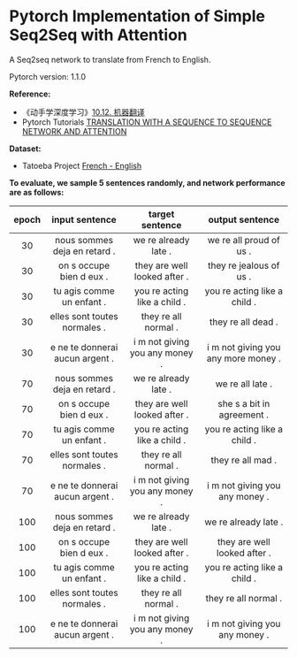# Pytorch Implementation of Simple Seq2Seq with Attention

A Seq2seq network to translate from French to English.

Pytorch version: 1.1.0

**Reference:**
- 《动手学深度学习》[10.12. 机器翻译](http://zh.d2l.ai/chapter_natural-language-processing/machine-translation.html)
- Pytorch Tutorials [TRANSLATION WITH A SEQUENCE TO SEQUENCE NETWORK AND ATTENTION](https://pytorch.org/tutorials/intermediate/seq2seq_translation_tutorial.html)

**Dataset:** 
- Tatoeba Project [French - English](http://www.manythings.org/anki/)

**To evaluate, we sample 5 sentences randomly, and network performance are as follows:**

epoch | input sentence | target sentence | output sentence
:-:|:-:|:-:|:-:
30|nous sommes deja en retard .|we re already late .|we re all proud of us . <eos>
30|on s occupe bien d eux .|they are well looked after .|they re jealous of us . <eos>
30|tu agis comme un enfant .|you re acting like a child .|you re acting like a child . <eos>
30|elles sont toutes normales .|they re all normal .|they re all dead . <eos>
30|e ne te donnerai aucun argent .|i m not giving you any money .|i m not giving you any more money . <eos>
70|nous sommes deja en retard .|we re already late .|we re all late . <eos>
70|on s occupe bien d eux .|they are well looked after .|she s a bit in agreement . <eos>
70|tu agis comme un enfant .|you re acting like a child .|you re acting like a child . <eos>
70|elles sont toutes normales .|they re all normal .|they re all mad . <eos>
70|e ne te donnerai aucun argent .|i m not giving you any money .|i m not giving you any money . <eos>
100|nous sommes deja en retard .|we re already late .|we re already late . <eos>
100|on s occupe bien d eux .|they are well looked after .|they are well looked after . <eos>
100|tu agis comme un enfant .|you re acting like a child .|you re acting like a child . <eos>
100|elles sont toutes normales .|they re all normal .|they re all normal . <eos>
100|e ne te donnerai aucun argent .|i m not giving you any money .|i m not giving you any money . <eos>